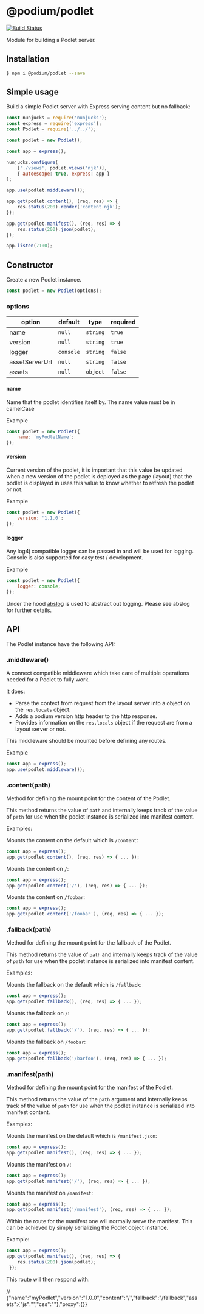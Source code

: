 # @podium/podlet

[![Build Status](https://travis.schibsted.io/Podium/podlet.svg?token=qt273uGfEz64UyWuNHJ1&branch=master)](https://travis.schibsted.io/Podium/podlet)

Module for building a Podlet server.


## Installation

```bash
$ npm i @podium/podlet --save
```


## Simple usage

Build a simple Podlet server with Express serving content but no fallback:

```js
const nunjucks = require('nunjucks');
const express = require('express');
const Podlet = require('../../');

const podlet = new Podlet();

const app = express();

nunjucks.configure(
    ['./views', podlet.views('njk')],
    { autoescape: true, express: app }
);

app.use(podlet.middleware());

app.get(podlet.content(), (req, res) => {
    res.status(200).render('content.njk');
});

app.get(podlet.manifest(), (req, res) => {
    res.status(200).json(podlet);
});

app.listen(7100);
```



## Constructor

Create a new Podlet instance.

```js
const podlet = new Podlet(options);
```

### options

| option         | default   | type     | required |
| -------------- | --------- | -------- | -------- |
| name           | `null`    | `string` | `true`   |
| version        | `null`    | `string` | `true`   |
| logger         | `console` | `string` | `false`  |
| assetServerUrl | `null`    | `string` | `false`  |
| assets         | `null`    | `object` | `false`  |

#### name

Name that the podlet identifies itself by. The name value must be in camelCase

Example

```js
const podlet = new Podlet({
    name: 'myPodletName';
});
```

#### version

Current version of the podlet, it is important that this value be updated when a
new version of the podlet is deployed as the page (layout) that the podlet is
displayed in uses this value to know whether to refresh the podlet or not.

Example

```js
const podlet = new Podlet({
    version: '1.1.0';
});
```

#### logger

Any log4j compatible logger can be passed in and will be used for logging.
Console is also supported for easy test / development.

Example

```js
const podlet = new Podlet({
    logger: console;
});
```

Under the hood [abslog](https://github.com/trygve-lie/abslog) is used to
abstract out logging. Please see abslog for further details.


## API

The Podlet instance have the following API:


### .middleware()

A connect compatible middleware which take care of multiple operations needed for
a Podlet to fully work.

It does:

 * Parse the context from request from the layout server into a object on the `res.locals` object.
 * Adds a podium version http header to the http response.
 * Provides information on the `res.locals` object if the request are from a layout server or not.

This middleware should be mounted before defining any routes.

Example

```js
const app = express();
app.use(podlet.middleware());
```


### .content(path)

Method for defining the mount point for the content of the Podlet.

This method returns the value of `path` and internally keeps track of the value of
`path` for use when the podlet instance is serialized into manifest content.

Examples:

Mounts the content on the default which is `/content`:

```js
const app = express();
app.get(podlet.content(), (req, res) => { ... });
```

Mounts the content on `/`:

```js
const app = express();
app.get(podlet.content('/'), (req, res) => { ... });
```

Mounts the content on `/foobar`:

```js
const app = express();
app.get(podlet.content('/foobar'), (req, res) => { ... });
```


### .fallback(path)

Method for defining the mount point for the fallback of the Podlet.

This method returns the value of `path` and internally keeps track of the value of
`path` for use when the podlet instance is serialized into manifest content.

Examples:

Mounts the fallback on the default which is `/fallback`:

```js
const app = express();
app.get(podlet.fallback(), (req, res) => { ... });
```

Mounts the fallback on `/`:

```js
const app = express();
app.get(podlet.fallback('/'), (req, res) => { ... });
```

Mounts the fallback on `/foobar`:

```js
const app = express();
app.get(podlet.fallback('/barfoo'), (req, res) => { ... });
```


### .manifest(path)

Method for defining the mount point for the manifest of the Podlet.

This method returns the value of the `path` argument and internally keeps track
of the value of `path` for use when the podlet instance is serialized into
manifest content.

Examples:

Mounts the manifest on the default which is `/manifest.json`:

```js
const app = express();
app.get(podlet.manifest(), (req, res) => { ... });
```

Mounts the manifest on `/`:

```js
const app = express();
app.get(podlet.manifest('/'), (req, res) => { ... });
```

Mounts the manifest on `/manifest`:

```js
const app = express();
app.get(podlet.manifest('/manifest'), (req, res) => { ... });
```

Within the route for the manifest one will normally serve the manifest.
This can be achieved by simply serializing the Podlet object instance.

Example:

```js
const app = express();
app.get(podlet.manifest(), (req, res) => {
    res.status(200).json(podlet);
 });
```

This route will then respond with:

// {"name":"myPodlet","version":"1.0.0","content":"/","fallback":"/fallback","assets":{"js":"","css":""},"proxy":{}}
